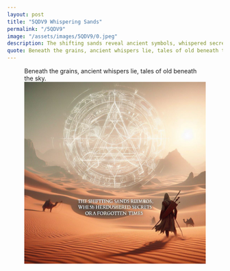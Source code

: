 ```yaml
---
layout: post
title: "5QDV9 Whispering Sands"
permalink: "/5QDV9"
image: "/assets/images/5QDV9/0.jpeg"
description: The shifting sands reveal ancient symbols, whispered secrets of forgotten times.
quote: Beneath the grains, ancient whispers lie, tales of old beneath the sky.
---
```


<figure>
  <figcaption>Beneath the grains, ancient whispers lie, tales of old beneath the sky.</figcaption>
  <img src="/assets/images/5QDV9/0.jpeg" alt="The shifting sands reveal ancient symbols, whispered secrets of forgotten times." title="The shifting sands reveal ancient symbols, whispered secrets of forgotten times.">
</figure>

